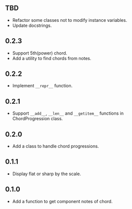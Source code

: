 ## TBD
- Refactor some classes not to modify instance variables.
- Update docstrings.

## 0.2.3
- Support 5th(power) chord.
- Add a utility to find chords from notes.

## 0.2.2
- Implement `__repr__` function.

## 0.2.1
- Support `__add__`, `__len__` and `__getitem__` functions in ChordProgression class.

## 0.2.0
- Add a class to handle chord progressions.

## 0.1.1
- Display flat or sharp by the scale.

## 0.1.0
- Add a function to get component notes of chord.
